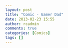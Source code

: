 ```yaml
---
layout: post
title: "Comic - Gamer Dad"
date: 2013-02-23 15:55
author: rcadmin
comments: true
categories: [Comics]
tags: []
---
```

<a href="http://bitsmack.com/comics/2013/02/23/comic-gamer-dad/" rel="attachment wp-att-2432"><img src="http://dl.bitsmack.com/uploads/2013/02/20130223.jpg" alt="" title="I just have to find a save point."  class="alignnone size-full wp-image-2432" /></a>
